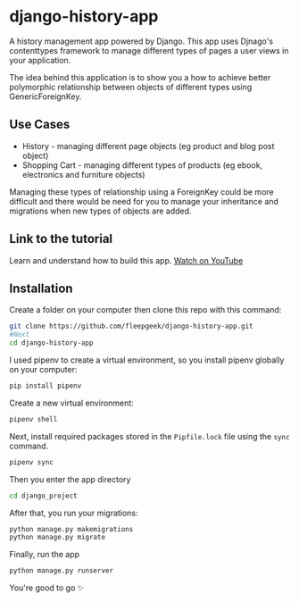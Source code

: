 # django-history-app

A history management app powered by Django. This app uses Djnago's contenttypes framework to manage different types of pages a user views in your application.

The idea behind this application is to show you a how to achieve better polymorphic relationship between objects of different types using GenericForeignKey.

## Use Cases
* History -  managing different page objects (eg product and blog post object)
* Shopping Cart - managing different types of products (eg ebook, electronics and furniture objects)

Managing these types of relationship using a ForeignKey could be more difficult and there would be need for you to manage your inheritance and migrations when new types of objects are added.

## Link to the tutorial
Learn and understand how to build this app.
[Watch on YouTube](https://www.youtube.com/watch?v=bEEFo75IkYU) 

## Installation

Create a folder on your computer then clone this repo with this command:

```bash
git clone https://github.com/fleepgeek/django-history-app.git
#Next
cd django-history-app
```
I used pipenv to create a virtual environment, so you install pipenv globally on your computer:
```bash
pip install pipenv
```

Create a new virtual environment:
```bash
pipenv shell
```

Next, install required packages stored in the ``Pipfile.lock`` file using the ``sync`` command.
```bash
pipenv sync
```

Then you enter the app directory
```bash
cd django_project
```

After that, you run your migrations:
```bash
python manage.py makemigrations
python manage.py migrate
```

Finally, run the app
```bash
python manage.py runserver
```
You're good to go :sparkles:


